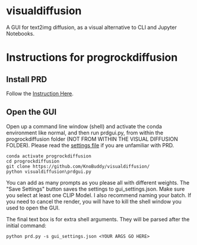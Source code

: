 # visualdiffusion
A GUI for text2img diffusion, as a visual alternative to CLI and Jupyter Notebooks.

# Instructions for progrockdiffusion

## Install PRD

Follow the [Instruction Here](https://github.com/lowfuel/progrockdiffusion).

## Open the GUI

Open up a command line window (shell) and activate the conda environment like normal, and then run prdgui.py, from within the progrockdiffusion folder (NOT FROM WITHIN THE VISUAL DIFFUSION FOLDER).
Please read the [settings file](SETTINGS.md) if you are unfamiliar with PRD.
```
conda activate progrockdiffusion
cd progrockdiffusion
git clone https://github.com/KnoBuddy/visualdiffusion/
python visualdiffusion\prdgui.py
```
You can add as many prompts as you please all with different weights. The "Save Settings" button saves the settings to gui_settings.json.
Make sure you select at least one CLIP Model. I also recommend naming your batch. 
If you need to cancel the render, you will have to kill the shell window you used to open the GUI.

The final text box is for extra shell arguments. They will be parsed after the initial command:
```
python prd.py -s gui_settings.json <YOUR ARGS GO HERE>
```
